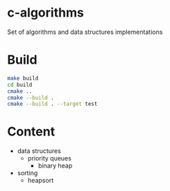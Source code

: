 # c-algorithms
Set of algorithms and data structures implementations

# Build
```bash
make build
cd build
cmake ..
cmake --build .
cmake --build . --target test
```

# Content
* data structures
    * priority queues
        * binary heap
* sorting
    * heapsort
